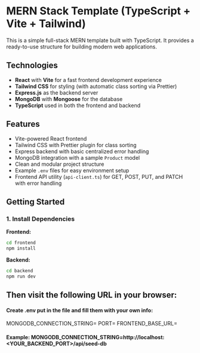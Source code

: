 # MERN Stack Template (TypeScript + Vite + Tailwind)

This is a simple full-stack MERN template built with TypeScript. It provides a ready-to-use structure for building modern web applications.

## Technologies

- **React** with **Vite** for a fast frontend development experience
- **Tailwind CSS** for styling (with automatic class sorting via Prettier)
- **Express.js** as the backend server
- **MongoDB** with **Mongoose** for the database
- **TypeScript** used in both the frontend and backend

## Features

- Vite-powered React frontend
- Tailwind CSS with Prettier plugin for class sorting
- Express backend with basic centralized error handling
- MongoDB integration with a sample `Product` model
- Clean and modular project structure
- Example `.env` files for easy environment setup
- Frontend API utility (`api-client.ts`) for GET, POST, PUT, and PATCH with error handling

## Getting Started

### 1. Install Dependencies

**Frontend:**
```bash
cd frontend
npm install
```

**Backend:**

```bash
cd backend
npm run dev
```

## Then visit the following URL in your browser:

#### Create .env  put in the file and fill them with your own info:

MONGODB_CONNECTION_STRING=
PORT=
FRONTEND_BASE_URL=

#### Example: MONGODB_CONNECTION_STRING=http://localhost:<YOUR_BACKEND_PORT>/api/seed-db
